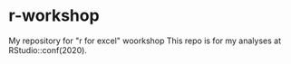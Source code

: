 # r-workshop
My repository for "r for excel" woorkshop
This repo is for my analyses at RStudio::conf(2020). 
